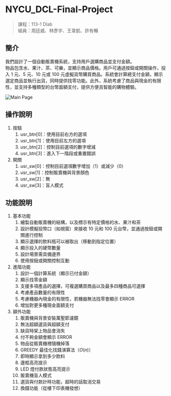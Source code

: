 # NYCU_DCL-Final-Project
> 課程：113-1 Dlab  
> 組員：周廷威、林彥宇、王韋凱、許有暢

## 簡介
我們設計了一個自動販賣機系統，支持用戶選購商品並支付金額。  
物品包含水、果汁、茶、可樂，並顯示商品價格。用戶可通過按鈕或開關操作，投入 1 元、5 元、10 元或 100 元虛擬貨幣購買商品。系統會計算總支付金額，顯示選定商品並執行出貨，同時提供找零功能。此外，系統考慮了商品與現金的有限性，並支持多種類型的台幣面額支付，提供方便且智能的購物體驗。

![Main Page](img01.png)

## 操作說明
1. 按鈕
   1. usr_btn[0]：使用目前右方的選項
   2. usr_btn[1]：使用目前左方的選項
   3. usr_btn[2]：控制目前選項的數字增減
   4. usr_btn[3]：進入下一階段或重置錯誤
2. 開關
   1. usr_sw[0]：控制目前選項數字增加（1）或減少（0）
   2. usr_sw[1]：控制販賣機與背景顏色
   3. usr_sw[2]：無
   4. usr_sw[3]：盲人模式

## 功能說明
1. 基本功能
   1. 繪製自動販賣機的結構，以及標示有特定價格的水、果汁和茶
   2. 設計模擬投幣口（如視窗）來接收 10 元和 100 元台幣，並通過按鈕或開關進行控制
   3. 顯示選擇的飲料瓶可以被取出（移動到指定位置）
   4. 顯示投入的硬幣數量
   5. 設計場景需具備邊界
   6. 使用按鈕或開關控制互動
2. 進階功能
   1. 設計一個計算系統（顯示已付金額）
   2. 顯示找零金額
   3. 支援多項產品的選擇，可複選購買商品以及最多四種商品可選擇
   4. 考慮產品數量的有限性
   5. 考慮機器內現金的有限性，若機器無法找零會顯示 ERROR
   6. 增加對更多種現金面額支付
3. 額外功能
   1. 販賣機與背景安裝萬聖節濾鏡
   2. 無法超額選貨與超額支付
   3. 缺貨時架上物品會消失
   4. 付不夠金額會顯示 ERROR
   5. 物品從販賣機裡隨機掉落
   6. GREEDY 最佳化找錢演算法（$O(n)$）
   7. 即時顯示拿到多少飲料
   8. 邊框高亮提示
   9. LED 燈付款狀態高亮提示
   10. 販賣機盲人模式
   11. 選貨與付款計時功能，超時的話取消交易
   12. 換錢功能（從樓下印表機發想）
